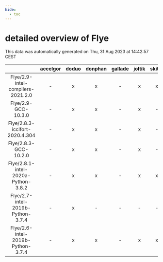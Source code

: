 ```yaml
---
hide:
  - toc
---
```


detailed overview of Flye
=========================


This data was automatically generated on Thu, 31 Aug 2023 at 14:42:57 CEST  

| |accelgor|doduo|donphan|gallade|joltik|skitty|swalot|victini|
| :---: | :---: | :---: | :---: | :---: | :---: | :---: | :---: | :---: |
|Flye/2.9-intel-compilers-2021.2.0|-|x|x|-|x|x|x|x|
|Flye/2.9-GCC-10.3.0|-|x|x|-|x|-|x|-|
|Flye/2.8.3-iccifort-2020.4.304|-|x|x|-|x|-|x|-|
|Flye/2.8.3-GCC-10.2.0|-|x|x|-|x|-|x|-|
|Flye/2.8.1-intel-2020a-Python-3.8.2|-|x|x|-|x|x|x|x|
|Flye/2.7-intel-2019b-Python-3.7.4|-|x|-|-|-|-|-|-|
|Flye/2.6-intel-2019b-Python-3.7.4|-|x|x|-|x|x|-|x|

